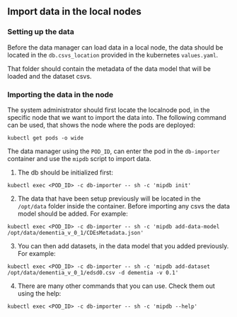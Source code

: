 ## Import data in the local nodes

### Setting up the data

Before the data manager can load data in a local node, the data should be located
in the `db.csvs_location` provided in the kubernetes `values.yaml`.

That folder should contain the metadata of the data model that will be loaded and the dataset csvs.

### Importing the data in the node

The system administrator should first locate the localnode pod,
in the specific node that we want to import the data into.
The following command can be used, that shows the node where the pods are deployed:

```
kubectl get pods -o wide
```

The data manager using the `POD_ID`, can enter the pod in the `db-importer` container and use the `mipdb`
script to import data.

1. The db should be initialized first:

```
kubectl exec <POD_ID> -c db-importer -- sh -c 'mipdb init'
```

2. The data that have been setup previously will be located in the `/opt/data` folder inside the container.
   Before importing any csvs the data model should be added. For example:

```
kubectl exec <POD_ID> -c db-importer -- sh -c 'mipdb add-data-model /opt/data/dementia_v_0_1/CDEsMetadata.json'
```

3. You can then add datasets, in the data model that you added previously. For example:

```
kubectl exec <POD_ID> -c db-importer -- sh -c 'mipdb add-dataset /opt/data/dementia_v_0_1/edsd0.csv -d dementia -v 0.1'
```

4. There are many other commands that you can use. Check them out using the help:

```
kubectl exec <POD_ID> -c db-importer -- sh -c 'mipdb --help'
```
